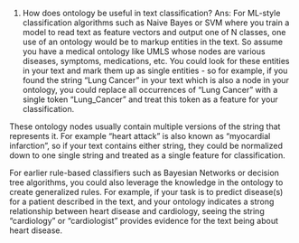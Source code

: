
1. How does ontology be useful in text classification?
Ans: For ML-style classification algorithms such as Naive Bayes or SVM where you train a model to read text as feature vectors and output one of N classes, one use of an ontology would be to markup entities in the text. So assume you have a medical ontology like UMLS whose nodes are various diseases, symptoms, medications, etc. You could look for these entities in your text and mark them up as single entities - so for example, if you found the string “Lung Cancer” in your text which is also a node in your ontology, you could replace all occurrences of “Lung Cancer” with a single token “Lung_Cancer” and treat this token as a feature for your classification.

These ontology nodes usually contain multiple versions of the string that represents it. For example “heart attack” is also known as “myocardial infarction”, so if your text contains either string, they could be normalized down to one single string and treated as a single feature for classification.

For earlier rule-based classifiers such as Bayesian Networks or decision tree algorithms, you could also leverage the knowledge in the ontology to create generalized rules. For example, if your task is to predict disease(s) for a patient described in the text, and your ontology indicates a strong relationship between heart disease and cardiology, seeing the string “cardiology” or “cardiologist” provides evidence for the text being about heart disease.
